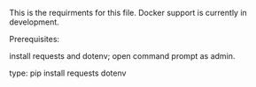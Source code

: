 This is the requirments for this file. Docker support is currently in development.

Prerequisites:

install requests and dotenv; open command prompt as admin.

type: pip install requests dotenv


